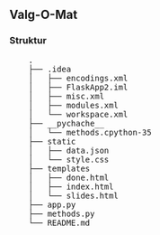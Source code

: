 ## Valg-O-Mat

### Struktur

<pre>
    .
    ├── .idea
    │   ├── encodings.xml
    │   ├── FlaskApp2.iml
    │   ├── misc.xml
    │   ├── modules.xml
    │   └── workspace.xml
    ├── __pychache__
    │   └── methods.cpython-35
    ├── static
    │   ├── data.json
    │   └── style.css
    ├── templates
    │   ├── done.html
    │   ├── index.html
    │   └── slides.html
    ├── app.py
    ├── methods.py
    └── README.md
</pre>
